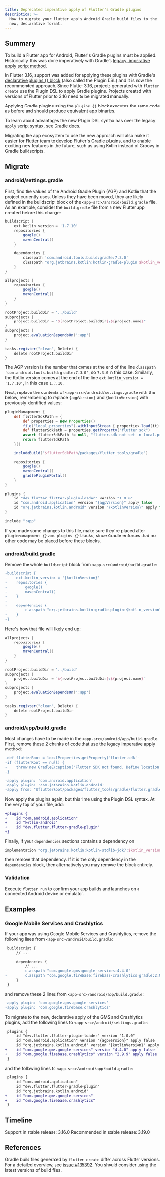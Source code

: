 ```yaml
---
title: Deprecated imperative apply of Flutter's Gradle plugins
description: >-
  How to migrate your Flutter app's Android Gradle build files to the
  new, declarative format.
---
```


## Summary

To build a Flutter app for Android, Flutter's Gradle plugins must be applied.
Historically, this was done imperatively with Gradle's
[legacy, imperative apply script method][].

In Flutter 3.16, support was added for applying these plugins with Gradle's
[declarative plugins {} block][] (also called the Plugin DSL) and it is
now the recommended approach. Since Flutter 3.16, projects generated with
`flutter create` use the Plugin DSL to apply Gradle plugins. Projects created
with versions of Flutter prior to 3.16 need to be migrated manually.

Applying Gradle plugins using the `plugins {}` block executes the same code as
before and should produce equivalent app binaries.

To learn about advantages the new Plugin DSL syntax has over the legacy `apply`
script syntax, see [Gradle docs][plugins block].

Migrating the app ecosystem to use the new approach will also make it easier for
Flutter team to develop Flutter's Gradle plugins, and to enable exciting new
features in the future, such as using Kotlin instead of Groovy in Gradle
buildscripts.

## Migrate

### android/settings.gradle

First, find the values of the Android Gradle Plugin (AGP) and Kotlin that the project currently 
uses. Unless they have been moved, they are likely defined in the buildscript block of the 
`<app-src>/android/build.gradle` file. As an example, consider the `build.gradle` file from 
a new Flutter app created before this change:

```groovy
buildscript {
    ext.kotlin_version = '1.7.10'
    repositories {
        google()
        mavenCentral()
    }

    dependencies {
        classpath 'com.android.tools.build:gradle:7.3.0'
        classpath "org.jetbrains.kotlin:kotlin-gradle-plugin:$kotlin_version"
    }
}

allprojects {
    repositories {
        google()
        mavenCentral()
    }
}

rootProject.buildDir = '../build'
subprojects {
    project.buildDir = "${rootProject.buildDir}/${project.name}"
}
subprojects {
    project.evaluationDependsOn(':app')
}

tasks.register("clean", Delete) {
    delete rootProject.buildDir
}
```

The AGP version is the number that comes at the end of the line 
`classpath 'com.android.tools.build:gradle:7.3.0'`, so `7.3.0` 
in this case. Similarly, the Kotlin version comes at the end of the line
`ext.kotlin_version = '1.7.10'`, in this case `1.7.10`.

Next, replace the contents of `<app-src>/android/settings.gradle` with the below,
remembering to replace `{agpVersion}` and `{kotlinVersion}` with previously
identified values:

```groovy
pluginManagement {
    def flutterSdkPath = {
        def properties = new Properties()
        file("local.properties").withInputStream { properties.load(it) }
        def flutterSdkPath = properties.getProperty("flutter.sdk")
        assert flutterSdkPath != null, "flutter.sdk not set in local.properties"
        return flutterSdkPath
    }()

    includeBuild("$flutterSdkPath/packages/flutter_tools/gradle")

    repositories {
        google()
        mavenCentral()
        gradlePluginPortal()
    }
}

plugins {
    id "dev.flutter.flutter-plugin-loader" version "1.0.0"
    id "com.android.application" version "{agpVersion}" apply false
    id "org.jetbrains.kotlin.android" version "{kotlinVersion}" apply false
}

include ":app"
```

If you made some changes to this file, make sure they're placed after
`pluginManagement {}` and `plugins {}` blocks, since Gradle enforces that no
other code may be placed before these blocks.

### android/build.gradle

Remove the whole `buildscript` block from `<app-src/android/build.gradle`:

```diff
-buildscript {
-    ext.kotlin_version = '{kotlinVersion}'
-    repositories {
-        google()
-        mavenCentral()
-    }
-
-    dependencies {
-        classpath "org.jetbrains.kotlin:gradle-plugin:$kotlin_version"
-    }
-}
```

Here's how that file will likely end up:

```groovy
allprojects {
    repositories {
        google()
        mavenCentral()
    }
}

rootProject.buildDir = '../build'
subprojects {
    project.buildDir = "${rootProject.buildDir}/${project.name}"
}
subprojects {
    project.evaluationDependsOn(':app')
}

tasks.register("clean", Delete) {
    delete rootProject.buildDir
}
```

### android/app/build.gradle

Most changes have to be made in the `<app-src>/android/app/build.gradle`. First,
remove these 2 chunks of code that use the legacy imperative apply method:

```diff
-def flutterRoot = localProperties.getProperty('flutter.sdk')
-if (flutterRoot == null) {
-    throw new GradleException("Flutter SDK not found. Define location with flutter.sdk in the local.properties file.")
-}
```

```diff
-apply plugin: 'com.android.application'
-apply plugin: 'com.jetbrains.kotlin.android'
-apply from: "$flutterRoot/packages/flutter_tools/gradle/flutter.gradle"
```

Now apply the plugins again, but this time using the Plugin DSL syntax. At the
very top of your file, add:

```diff
+plugins {
+    id "com.android.application"
+    id "kotlin-android"
+    id "dev.flutter.flutter-gradle-plugin"
+}
```

Finally, if your `dependencies` sections contains a dependency on
```groovy
implementation "org.jetbrains.kotlin:kotlin-stdlib-jdk7:$kotlin_version"
```
then remove that dependency. If it is the only dependency in the `dependencies` block, then 
alternatively you may remove the block entirely.


### Validation

Execute `flutter run` to confirm your app builds and launches on a connected
Android device or emulator.

## Examples

### Google Mobile Services and Crashlytics

If your app was using Google Mobile Services and Crashlytics, remove the
following lines from `<app-src>/android/build.gradle`:

```diff
 buildscript {
     // ...

     dependencies {
         // ...
-        classpath "com.google.gms:google-services:4.4.0"
-        classpath "com.google.firebase:firebase-crashlytics-gradle:2.9.9"
     }
 }
```

and remove these 2 lines from `<app-src>/android/app/build.gradle`:

```diff
-apply plugin: 'com.google.gms.google-services'
-apply plugin: 'com.google.firebase.crashlytics'
```

To migrate to the new, declarative apply of the GMS and Crashlytics plugins, add
the following lines to `<app-src>/android/settings.gradle`:

```diff
 plugins {
     id "dev.flutter.flutter-plugin-loader" version "1.0.0"
     id "com.android.application" version "{agpVersion}" apply false
     id "org.jetbrains.kotlin.android" version "{kotlinVersion}" apply false
+    id "com.google.gms.google-services" version "4.4.0" apply false
+    id "com.google.firebase.crashlytics" version "2.9.9" apply false
 }
```

and the following lines to `<app-src>/android/app/build.gradle`:

```diff
 plugins {
     id "com.android.application"
     id "dev.flutter.flutter-gradle-plugin"
     id "org.jetbrains.kotlin.android"
+    id "com.google.gms.google-services"
+    id "com.google.firebase.crashlytics"
 }
```

## Timeline

Support in stable release: 3.16.0
Recommended in stable release: 3.19.0

## References

Gradle build files generated by `flutter create` differ across Flutter versions.
For a detailed overview, see [issue #135392][]. You should consider using the
latest versions of build files.

[legacy, imperative apply script method]: https://docs.gradle.org/8.5/userguide/plugins.html#sec:script_plugins
[declarative plugins {} block]: https://docs.gradle.org/8.5/userguide/plugins.html#sec:plugins_block
[plugins block]: https://docs.gradle.org/current/userguide/plugins.html#plugins_dsl_limitations
[issue #135392]: https://github.com/flutter/flutter/issues/135392
